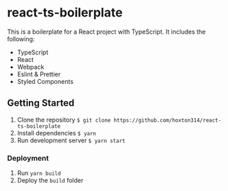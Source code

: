 # react-ts-boilerplate

This is a boilerplate for a React project with TypeScript. It includes the following:

- TypeScript
- React
- Webpack
- Eslint & Prettier
- Styled Components

## Getting Started

1. Clone the repository
`$ git clone https://github.com/hoxton314/react-ts-boilerplate`
2. Install dependencies
`$ yarn`
3. Run development server
`$ yarn start`

### Deployment

1. Run `yarn build`
2. Deploy the `build` folder

